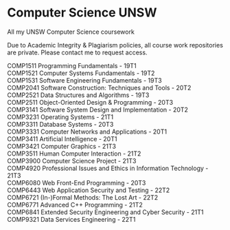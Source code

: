 # Computer Science UNSW
All my UNSW Computer Science coursework

Due to Academic Integrity & Plagiarism policies, all course work repositories are private. 
Please contact me to request access.

COMP1511 Programming Fundamentals - 19T1  
COMP1521 Computer Systems Fundamentals - 19T2  
COMP1531 Software Engineering Fundamentals - 19T3  
COMP2041 Software Construction: Techniques and Tools - 20T2  
COMP2521 Data Structures and Algorithms - 19T3  
COMP2511 Object-Oriented Design & Programming - 20T3  
COMP3141 Software System Design and Implementation - 20T2  
COMP3231 Operating Systems - 21T1  
COMP3311 Database Systems - 20T3  
COMP3331 Computer Networks and Applications - 20T1  
COMP3411 Artificial Intelligence - 20T1  
COMP3421 Computer Graphics - 21T3  
COMP3511 Human Computer Interaction - 21T2  
COMP3900 Computer Science Project - 21T3  
COMP4920 Professional Issues and Ethics in Information Technology - 21T3  
COMP6080 Web Front-End Programming - 20T3  
COMP6443 Web Application Security and Testing - 22T2  
COMP6721 (In-)Formal Methods: The Lost Art - 22T2  
COMP6771 Advanced C++ Programming - 21T2  
COMP6841 Extended Security Engineering and Cyber Security - 21T1  
COMP9321 Data Services Engineering - 22T1  
